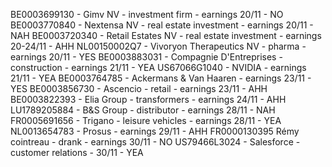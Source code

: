 BE0003699130 - Gimv NV - investment firm - earnings 20/11 - NO
BE0003770840 - Nextensa NV - real estate investment - earnings 20/11 - NAH
BE0003720340 - Retail Estates NV - real estate investment - earnings 20-24/11 - AHH
NL00150002Q7 - Vivoryon Therapeutics NV - pharma - earnings 20/11 - YES
BE0003883031 - Compagnie D'Entreprises - construction - earnings 21/11 - YEA
US67066G1040 - NVIDIA - earnings 21/11 - YEA
BE0003764785 - Ackermans & Van Haaren - earnings 23/11 - YES
BE0003856730 - Ascencio - retail - earnings 23/11 - AHH
BE0003822393 - Elia Group - transformers - earnings 24/11 - AHH
LU1789205884 - B&S Group - distributor - earnings 28/11 - NAH
FR0005691656 - Trigano - leisure vehicles - earnings 28/11 - YEA
NL0013654783 - Prosus - earnings 29/11 - AHH
FR0000130395 Rémy cointreau - drank - earnings 30/11 - NO
US79466L3024 - Salesforce - customer relations - 30/11 - YEA